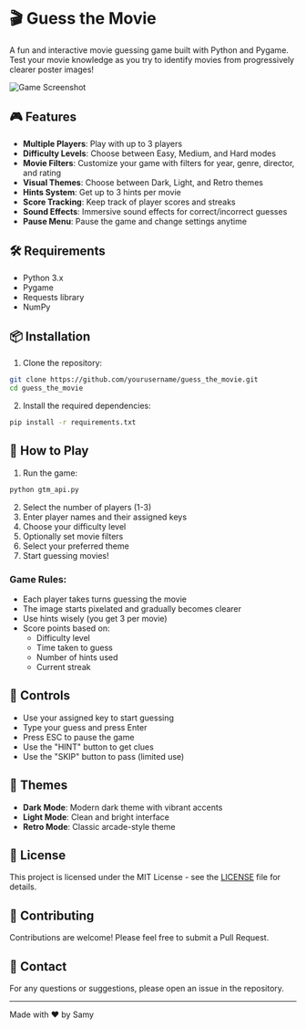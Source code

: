 # 🎬 Guess the Movie

A fun and interactive movie guessing game built with Python and Pygame. Test your movie knowledge as you try to identify movies from progressively clearer poster images!

![Game Screenshot](screenshot.png)

## 🎮 Features

- **Multiple Players**: Play with up to 3 players
- **Difficulty Levels**: Choose between Easy, Medium, and Hard modes
- **Movie Filters**: Customize your game with filters for year, genre, director, and rating
- **Visual Themes**: Choose between Dark, Light, and Retro themes
- **Hints System**: Get up to 3 hints per movie
- **Score Tracking**: Keep track of player scores and streaks
- **Sound Effects**: Immersive sound effects for correct/incorrect guesses
- **Pause Menu**: Pause the game and change settings anytime

## 🛠️ Requirements

- Python 3.x
- Pygame
- Requests library
- NumPy

## 📦 Installation

1. Clone the repository:
```bash
git clone https://github.com/yourusername/guess_the_movie.git
cd guess_the_movie
```

2. Install the required dependencies:
```bash
pip install -r requirements.txt
```

## 🚀 How to Play

1. Run the game:
```bash
python gtm_api.py
```

2. Select the number of players (1-3)
3. Enter player names and their assigned keys
4. Choose your difficulty level
5. Optionally set movie filters
6. Select your preferred theme
7. Start guessing movies!

### Game Rules:
- Each player takes turns guessing the movie
- The image starts pixelated and gradually becomes clearer
- Use hints wisely (you get 3 per movie)
- Score points based on:
  - Difficulty level
  - Time taken to guess
  - Number of hints used
  - Current streak

## 🎯 Controls

- Use your assigned key to start guessing
- Type your guess and press Enter
- Press ESC to pause the game
- Use the "HINT" button to get clues
- Use the "SKIP" button to pass (limited use)

## 🎨 Themes

- **Dark Mode**: Modern dark theme with vibrant accents
- **Light Mode**: Clean and bright interface
- **Retro Mode**: Classic arcade-style theme

## 📝 License

This project is licensed under the MIT License - see the [LICENSE](LICENSE) file for details.

## 🤝 Contributing

Contributions are welcome! Please feel free to submit a Pull Request.

## 📧 Contact

For any questions or suggestions, please open an issue in the repository.

---

Made with ❤️ by Samy
